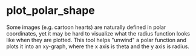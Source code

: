 # plot_polar_shape

Some images (e.g. cartoon hearts) are naturally defined in polar coordinates, yet it may be hard to visualize what the radius function looks like when they are plotted. This tool helps "unwind" a polar function and plots it into an xy-graph, where the x axis is theta and the y axis is radius.
